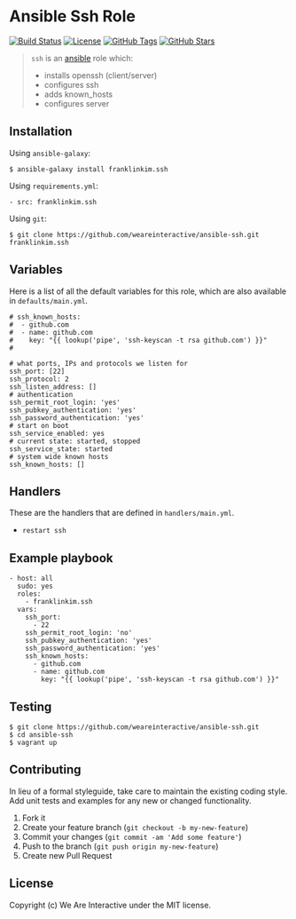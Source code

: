 # Ansible Ssh Role

[![Build Status](https://img.shields.io/travis/weareinteractive/ansible-ssh.svg)](https://travis-ci.org/weareinteractive/ansible-nodejs)
[![License](https://img.shields.io/badge/license-MIT-lightgrey.svg)](https://raw.githubusercontent.com/weareinteractive/ansible-ssh/master/LICENSE)
[![GitHub Tags](https://img.shields.io/github/tag/weareinteractive/ansible-ssh.svg)](https://github.com/weareinteractive/ansible-ssh)
[![GitHub Stars](https://img.shields.io/github/stars/weareinteractive/ansible-ssh.svg)](https://github.com/weareinteractive/ansible-ssh)

> `ssh` is an [ansible](http://www.ansible.com) role which:
>
> * installs openssh (client/server)
> * configures ssh
> * adds known_hosts
> * configures server

## Installation

Using `ansible-galaxy`:

```
$ ansible-galaxy install franklinkim.ssh
```

Using `requirements.yml`:

```
- src: franklinkim.ssh
```

Using `git`:

```
$ git clone https://github.com/weareinteractive/ansible-ssh.git franklinkim.ssh
```

## Variables

Here is a list of all the default variables for this role, which are also available in `defaults/main.yml`.

```
# ssh_known_hosts:
#  - github.com
#  - name: github.com
#    key: "{{ lookup('pipe', 'ssh-keyscan -t rsa github.com') }}"
#

# what ports, IPs and protocols we listen for
ssh_port: [22]
ssh_protocol: 2
ssh_listen_address: []
# authentication
ssh_permit_root_login: 'yes'
ssh_pubkey_authentication: 'yes'
ssh_password_authentication: 'yes'
# start on boot
ssh_service_enabled: yes
# current state: started, stopped
ssh_service_state: started
# system wide known hosts
ssh_known_hosts: []
```

## Handlers

These are the handlers that are defined in `handlers/main.yml`.

* `restart ssh`

## Example playbook

```
- host: all
  sudo: yes
  roles:
    - franklinkim.ssh
  vars:
    ssh_port:
      - 22
    ssh_permit_root_login: 'no'
    ssh_pubkey_authentication: 'yes'
    ssh_password_authentication: 'yes'
    ssh_known_hosts:
      - github.com
      - name: github.com
        key: "{{ lookup('pipe', 'ssh-keyscan -t rsa github.com') }}"
```

## Testing

```
$ git clone https://github.com/weareinteractive/ansible-ssh.git
$ cd ansible-ssh
$ vagrant up
```

## Contributing
In lieu of a formal styleguide, take care to maintain the existing coding style. Add unit tests and examples for any new or changed functionality.

1. Fork it
2. Create your feature branch (`git checkout -b my-new-feature`)
3. Commit your changes (`git commit -am 'Add some feature'`)
4. Push to the branch (`git push origin my-new-feature`)
5. Create new Pull Request

## License
Copyright (c) We Are Interactive under the MIT license.
